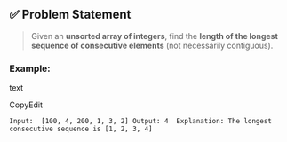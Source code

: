 ## ✅ Problem Statement

> Given an **unsorted array of integers**, find the **length of the longest sequence of consecutive elements** (not necessarily contiguous).

### Example:

text

CopyEdit

`Input:  [100, 4, 200, 1, 3, 2] Output: 4  Explanation: The longest consecutive sequence is [1, 2, 3, 4]`